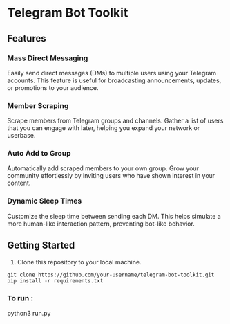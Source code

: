 # Telegram Bot Toolkit
## Features

### Mass Direct Messaging

Easily send direct messages (DMs) to multiple users using your Telegram accounts. This feature is useful for broadcasting announcements, updates, or promotions to your audience.

### Member Scraping

Scrape members from Telegram groups and channels. Gather a list of users that you can engage with later, helping you expand your network or userbase.

### Auto Add to Group

Automatically add scraped members to your own group. Grow your community effortlessly by inviting users who have shown interest in your content.

### Dynamic Sleep Times

Customize the sleep time between sending each DM. This helps simulate a more human-like interaction pattern, preventing bot-like behavior.

## Getting Started

1. Clone this repository to your local machine.

```shell
git clone https://github.com/your-username/telegram-bot-toolkit.git
pip install -r requirements.txt
```
### To run :
python3 run.py
